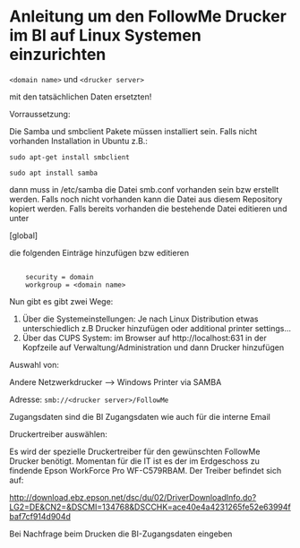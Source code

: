 # Anleitung um den FollowMe Drucker im BI auf Linux Systemen einzurichten

`<domain name>` und  `<drucker server>`
  
mit den tatsächlichen Daten ersetzten! 


 Vorraussetzung: 

Die Samba und smbclient Pakete müssen installiert sein. Falls nicht vorhanden Installation in Ubuntu z.B.:
```
sudo apt-get install smbclient
```
 
```
sudo apt install samba
``` 

dann muss in /etc/samba die Datei smb.conf vorhanden sein bzw erstellt werden. Falls noch nicht vorhanden kann die Datei aus diesem Repository kopiert werden. Falls bereits vorhanden die bestehende Datei editieren und unter  

[global]  

die folgenden Einträge hinzufügen bzw editieren
```
   
    security = domain
    workgroup = <domain name>
```

Nun gibt es gibt zwei Wege:
1) Über die Systemeinstellungen: Je nach Linux Distribution etwas unterschiedlich z.B Drucker hinzufügen oder additional printer settings... 
2) Über das CUPS System: im Browser auf http://localhost:631 in der Kopfzeile auf Verwaltung/Administration und dann Drucker hinzufügen  

Auswahl von:  
 
Andere Netzwerkdrucker --> Windows Printer via SAMBA 
 
Adresse: `smb://<drucker server>/FollowMe`  
 
Zugangsdaten sind die BI Zugangsdaten wie auch für die interne Email

Druckertreiber auswählen: 
 
Es wird der spezielle Druckertreiber für den gewünschten FollowMe Drucker benötigt. 
Momentan für die IT ist es der im Erdgeschoss zu findende Epson WorkForce Pro WF-C579RBAM. Der Treiber befindet sich auf:   

http://download.ebz.epson.net/dsc/du/02/DriverDownloadInfo.do?LG2=DE&CN2=&DSCMI=134768&DSCCHK=ace40e4a4231265fe52e63994fbaf7cf914d904d 
 
Bei Nachfrage beim Drucken die BI-Zugangsdaten eingeben
